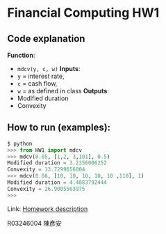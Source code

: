 Financial Computing HW1 
=======================

## Code explanation

**Function**: 
- `mdcv(y, c, w)`
**Inputs**: 
- `y` = interest rate,
- `c` = cash flow,
- `w` = as defined in class
**Outputs**:
- Modified duration
- Convexity


## How to run (examples):
```python
$ python 
>>> from HW1 import mdcv 
>>> mdcv(0.05, [1,2, 3,101], 0.5)
Modified duration = 3.2356006252
Convexity = 13.7299656004
>>> mdcv(0.08, [10, 10, 10, 10, 10 ,110], 1)
Modified duration = 4.4883792444
Convexity = 26.9005563975
>>>
```

Link: [Homework description](http://www.csie.ntu.edu.tw/~lyuu/finance1.html)

R03246004 陳彥安
